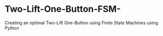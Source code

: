 # Two-Lift-One-Button-FSM-
Creating an optimal Two-Lift One-Button using Finite State Machines using Python
